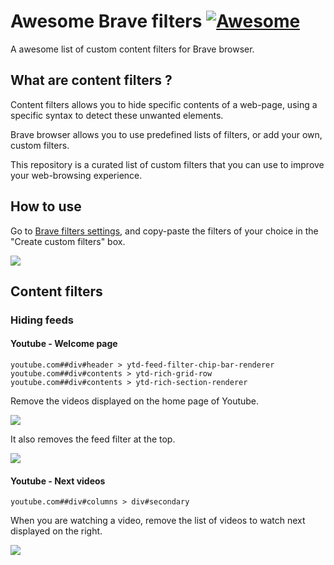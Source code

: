 # Awesome Brave filters [![Awesome](https://awesome.re/badge.svg)](https://awesome.re)

A awesome list of custom content filters for Brave browser.


## What are content filters ?

Content filters allows you to hide specific contents of a web-page, using a specific syntax to detect these unwanted elements.

Brave browser allows you to use predefined lists of filters, or add your own, custom filters.

This repository is a curated list of custom filters that you can use to improve your web-browsing experience.


## How to use

Go to [Brave filters settings](brave://settings/shields/filters), and copy-paste the filters of your choice in the "Create custom filters" box.

![](https://github.com/astariul/awesome-brave-filters/assets/43774355/253d9a99-2770-4b3a-8bfa-97375fb55b76)


## Content filters

### Hiding feeds

#### Youtube - Welcome page

```
youtube.com##div#header > ytd-feed-filter-chip-bar-renderer
youtube.com##div#contents > ytd-rich-grid-row
youtube.com##div#contents > ytd-rich-section-renderer
```

Remove the videos displayed on the home page of Youtube.

![](https://github.com/astariul/awesome-brave-filters/assets/43774355/5a3e796e-4bdf-4dd2-95f9-9bd668315504)

It also removes the feed filter at the top.

![](https://github.com/astariul/awesome-brave-filters/assets/43774355/9318da1e-5dd8-41d2-a55c-540bede06537)

#### Youtube - Next videos

```
youtube.com##div#columns > div#secondary
```

When you are watching a video, remove the list of videos to watch next displayed on the right.

![](https://github.com/astariul/awesome-brave-filters/assets/43774355/2ad4b941-eb75-4f17-bd37-276dbd127644)
